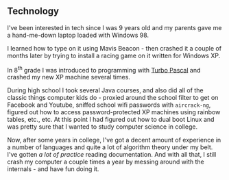 ## Technology

I've been interested in tech since I was 9 years old and my parents gave me a hand-me-down laptop loaded with Windows 98.

I learned how to type on it using Mavis Beacon - then crashed it a couple of months later by trying to install a racing game on it written for Windows XP.

In 8<sup>th</sup> grade I was introduced to programming with [Turbo Pascal][pascal] and crashed my new XP machine several times.

During high school I took several Java courses, and also did all of the classic things computer kids do - proxied around the school filter to get on Facebook and Youtube, sniffed school wifi passwords with `aircrack-ng`, figured out how to access password-protected XP machines using rainbow tables, etc., etc.  At this point I had figured out how to dual boot Linux and was pretty sure that I wanted to study computer science in college.

Now, after some years in college, I've got a decent amount of experience in a number of languages and quite a lot of algorithm theory under my belt.  I've gotten _a lot of practice_ reading documentation.  And with all that, I still crash my computer a couple times a year by messing around with the internals - and have fun doing it.


[congo]: https://en.wikipedia.org/wiki/Democratic_Republic_of_the_Congo "Wikipedia: Democratic Republic of the Congo"

[rva]: http://www.rva.org/ "RVA: Shaping Lives to Change the World"

[kenya]: https://en.wikipedia.org/wiki/Kenya "Wikipedia: Kenya"

[caltech]: http://www.caltech.edu/ "California Institute of Technology"

[pascal]: https://en.wikipedia.org/wiki/Turbo_Pascal "Wikipedia: Turbo Pascal"
